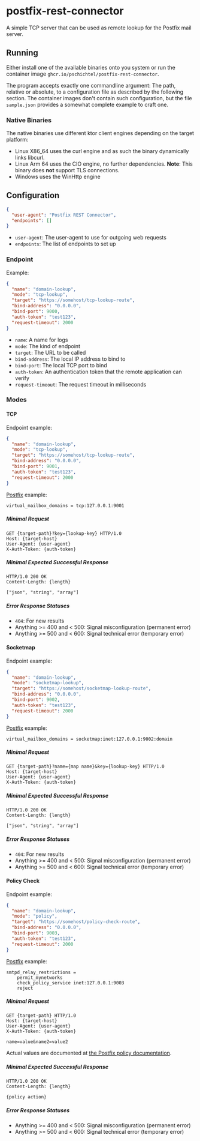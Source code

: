 # postfix-rest-connector

A simple TCP server that can be used as remote lookup for the Postfix mail server.

## Running

Either install one of the available binaries onto you system or run the container image `ghcr.io/pschichtel/postfix-rest-connector`.

The program accepts exactly one commandline argument: The path, relative or absolute, to a configuration file
as described by the following section. The container images don't contain such configuration, but the file `sample.json`
provides a somewhat complete example to craft one.

### Native Binaries

The native binaries use different ktor client engines depending on the target platform:

* Linux X86_64 uses the curl engine and as such the binary dynamically links libcurl.
* Linux Arm 64 uses the CIO engine, no further dependencies. **Note**: This binary does **not** support TLS connections.
* Windows uses the WinHttp engine

## Configuration

```json
{
  "user-agent": "Postfix REST Connector",
  "endpoints": []
}
```

* `user-agent`: The user-agent to use for outgoing web requests
* `endpoints`: The list of endpoints to set up

### Endpoint

Example:

```json
{
  "name": "domain-lookup",
  "mode": "tcp-lookup",
  "target": "https://somehost/tcp-lookup-route",
  "bind-address": "0.0.0.0",
  "bind-port": 9000,
  "auth-token": "test123",
  "request-timeout": 2000
}
```

* `name`: A name for logs
* `mode`: The kind of endpoint
* `target`: The URL to be called
* `bind-address`: The local IP address to bind to
* `bind-port`: The local TCP port to bind
* `auth-token`: An authentication token that the remote application can verify
* `request-timeout`: The request timeout in milliseconds


### Modes

#### TCP

Endpoint example:

```json
{
  "name": "domain-lookup",
  "mode": "tcp-lookup",
  "target": "https://somehost/tcp-lookup-route",
  "bind-address": "0.0.0.0",
  "bind-port": 9001,
  "auth-token": "test123",
  "request-timeout": 2000
}
```

[Postfix](http://www.postfix.org/tcp_table.5.html) example:

```
virtual_mailbox_domains = tcp:127.0.0.1:9001
```

##### Minimal Request

```
GET {target-path}?key={lookup-key} HTTP/1.0
Host: {target-host}
User-Agent: {user-agent}
X-Auth-Token: {auth-token}

```

##### Minimal Expected Successful Response

```
HTTP/1.0 200 OK
Content-Length: {length}

["json", "string", "array"]
```

##### Error Response Statuses

* `404`: For new results
* Anything >= 400 and < 500: Signal misconfiguration (permanent error)
* Anything >= 500 and < 600: Signal technical error (temporary error)

#### Socketmap

Endpoint example:

```json
{
  "name": "domain-lookup",
  "mode": "socketmap-lookup",
  "target": "https://somehost/socketmap-lookup-route",
  "bind-address": "0.0.0.0",
  "bind-port": 9002,
  "auth-token": "test123",
  "request-timeout": 2000
}
```

[Postfix](http://www.postfix.org/socketmap_table.5.html) example:

```
virtual_mailbox_domains = socketmap:inet:127.0.0.1:9002:domain
```

##### Minimal Request

```
GET {target-path}?name={map name}&key={lookup-key} HTTP/1.0
Host: {target-host}
User-Agent: {user-agent}
X-Auth-Token: {auth-token}

```

##### Minimal Expected Successful Response

```
HTTP/1.0 200 OK
Content-Length: {length}

["json", "string", "array"]
```

##### Error Response Statuses

* `404`: For new results
* Anything >= 400 and < 500: Signal misconfiguration (permanent error)
* Anything >= 500 and < 600: Signal technical error (temporary error)

#### Policy Check

Endpoint example:

```json
{
  "name": "domain-lookup",
  "mode": "policy",
  "target": "https://somehost/policy-check-route",
  "bind-address": "0.0.0.0",
  "bind-port": 9003,
  "auth-token": "test123",
  "request-timeout": 2000
}
```

[Postfix](http://www.postfix.org/SMTPD_POLICY_README.html) example:

```
smtpd_relay_restrictions =
    permit_mynetworks
    check_policy_service inet:127.0.0.1:9003
    reject
```

##### Minimal Request

```
GET {target-path} HTTP/1.0
Host: {target-host}
User-Agent: {user-agent}
X-Auth-Token: {auth-token}

name=value&name2=value2
```

Actual values are documented at [the Postfix policy documentation](http://www.postfix.org/SMTPD_POLICY_README.html).

##### Minimal Expected Successful Response

```
HTTP/1.0 200 OK
Content-Length: {length}

{policy action}
```

##### Error Response Statuses

* Anything >= 400 and < 500: Signal misconfiguration (permanent error)
* Anything >= 500 and < 600: Signal technical error (temporary error)
